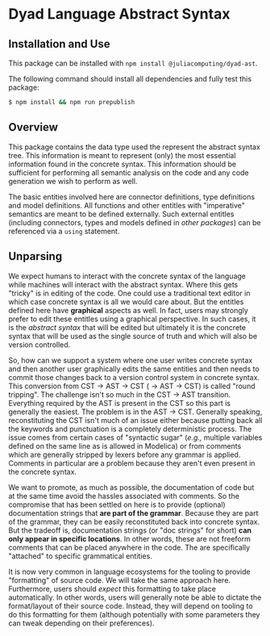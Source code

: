 # Dyad Language Abstract Syntax

## Installation and Use

This package can be installed with `npm install @juliacomputing/dyad-ast`.

The following command should install all dependencies and fully test this package:

```sh
$ npm install && npm run prepublish
```

## Overview

This package contains the data type used the represent the abstract syntax tree.
This information is meant to represent (only) the most essential information
found in the concrete syntax. This information should be sufficient for
performing all semantic analysis on the code and any code generation we wish to
perform as well.

The basic entities involved here are connector definitions, type definitions and
model definitions. All functions and other entitles with "imperative" semantics
are meant to be defined externally. Such external entitles (including
connectors, types and models defined in _other packages_) can be referenced via
a `using` statement.

## Unparsing

We expect humans to interact with the concrete syntax of the language while
machines will interact with the abstract syntax. Where this gets "tricky" is in
editing of the code. One could use a traditional text editor in which case
concrete syntax is all we would care about. But the entitles defined here have
**graphical** aspects as well. In fact, users may strongly prefer to edit these
entitles using a graphical perspective. In such cases, it is the _abstract
syntax_ that will be edited but ultimately it is the concrete syntax that will
be used as the single source of truth and which will also be version controlled.

So, how can we support a system where one user writes concrete syntax and then
another user graphically edits the same entities and then needs to commit those
changes back to a version control system in concrete syntax. This conversion
from CST -> AST -> CST ( -> AST -> CST) is called "round tripping". The
challenge isn't so much in the CST -> AST transition. Everything required by
the AST is present in the CST so this part is generally the easiest. The
problem is in the AST -> CST. Generally speaking, reconstituting the CST isn't
much of an issue either because putting back all the keywords and punctuation is
a completely deterministic process. The issue comes from certain cases of
"syntactic sugar" (_e.g.,_ multiple variables defined on the same line as is
allowed in Modelica) or from comments which are generally stripped by lexers
before any grammar is applied. Comments in particular are a problem because
they aren't even present in the concrete syntax.

We want to promote, as much as possible, the documentation of code but at the
same time avoid the hassles associated with comments. So the compromise that
has been settled on here is to provide (optional) documentation strings that
**are part of the grammar**. Because they are part of the grammar, they can be
easily reconstituted back into concrete syntax. But the tradeoff is,
documentation strings (or "doc strings" for short) **can only appear in
specific locations**. In other words, these are not freeform comments that can
be placed anywhere in the code. The are specifically "attached" to specific
grammatical entities.

It is now very common in language ecosystems for the tooling to provide
"formatting" of source code. We will take the same approach here. Furthermore,
users should _expect_ this formatting to take place automatically. In other
words, users will generally note be able to dictate the format/layout of their
source code. Instead, they will depend on tooling to do this formatting for
them (although potentially with some parameters they can tweak depending on their
preferences).
